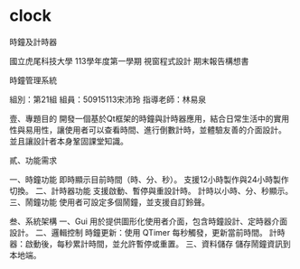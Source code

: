 # clock
時鐘及計時器


國立虎尾科技大學 113學年度第一學期
視窗程式設計 期末報告構想書

時鐘管理系統









組別：第21組
組員：50915113宋沛玲
指導老師：林易泉

壹、專題目的
開發一個基於Qt框架的時鐘與計時器應用，結合日常生活中的實用性與易用性，讓使用者可以查看時間、進行倒數計時，並體驗友善的介面設計。 並且讓設計者本身鞏固課堂知識。

貳、功能需求

一、時鐘功能
即時顯示目前時間（時、分、秒）。
支援12小時製作與24小時製作切換。
二、計時器功能
支援啟動、暫停與重設計時。
計時以小時、分、秒顯示。
三、鬧鐘功能
使用者可設定多個鬧鐘，並支援自訂鈴聲。

叁、系統架構
一、Gui
用於提供圖形化使用者介面，包含時鐘設計、定時器介面設計。
二、邏輯控制
時鐘更新：使用 QTimer 每秒觸發，更新當前時間。
計時器：啟動後，每秒累計時間，並允許暫停或重置。
三、資料儲存
儲存鬧鐘資訊到本地端。



